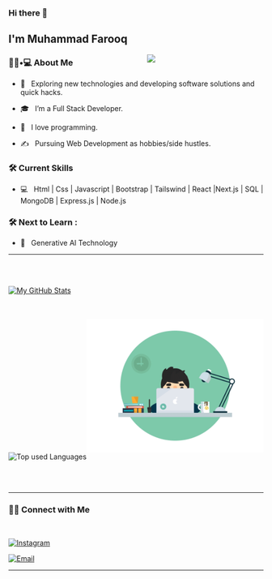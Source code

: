 ### Hi there 👋<h2> I'm Muhammad Farooq</h2>

<img align='right' src="https://media.giphy.com/media/M9gbBd9nbDrOTu1Mqx/giphy.gif" width="230">

<h3> 👨🏻•💻 About Me </h3>



- 🤔 &nbsp; Exploring new technologies and developing software solutions and quick hacks.

- 🎓 &nbsp; I’m a Full Stack Developer.

- 🌱 &nbsp; I love programming.

- ✍️ &nbsp; Pursuing Web Development as hobbies/side hustles.



<h3>🛠 Current Skills</h3>



- 💻 &nbsp; Html | Css | Javascript | Bootstrap | Tailswind | React |Next.js | SQL | MongoDB | Express.js | Node.js 


<!--

- 🛢 &nbsp; MySQL | MongoDB

- 🔧 &nbsp; Git | Markdown | Selenium | Tidyverse

- 🖥 &nbsp; Illustrator| Photoshop | InDesign

-->



<h3>🛠 Next to Learn : </h3>

- 🔧 &nbsp;  Generative AI Technology

<hr>



<br/><br/>

[![My GitHub Stats](https://github-readme-stats.vercel.app/api?username=MuhammadFarooq00&show_icons=true)](https://github.com/MuhammadFarooq00)

<br/>

<br/>

<img src="https://github.com/nirala69/nirala69/blob/master/70804f7e25b11f29db904f2fa7b4cd9d.gif" width="350" align='right'>

![Top used Languages](https://github-readme-stats.vercel.app/api/top-langs/?username=MuhammadFarooq00&show_icons=true)

<br><br>



<hr>



<h3> 🤝🏻 Connect with Me </h3>

<br>



<p align="center">
  
<a href="[https://www.instagram.com/i__disbalance/](https://www.instagram.com/mr.faroo00/)"><img alt="Instagram" src="https://img.shields.io/badge/Instagram-Mrfaroo00-black?style=flat-square&logo=instagram"></a>

<a href="mailto:farooqtariq400@gmail.com"><img alt="Email" src="https://img.shields.io/badge/Email-farooqtariq400@gmail.com-blue?style=flat-square&logo=gmail"></a>

</p>









<hr>

